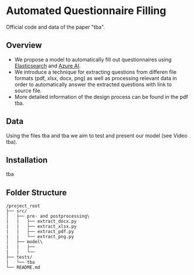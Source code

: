 # Automated Questionnaire Filling

Official code and data of the paper "tba".

## Overview

- We propose a model to automatically fill out questionnaires using [Elasticsearch](https://www.elastic.co/de/elasticsearch) and [Azure AI](https://ai.azure.com/).
- We introduce a technique for extracting questions from differen file formats (pdf, xlsx, docx, png) as well as processing relevant data in order to automatically answer the extracted questions with link to source file.
- More detailed information of the design process can be found in the pdf tba.

## Data

Using the files tba and tba we aim to test and present our model (see Video tba).

## Installation

tba

## Folder Structure
```plaintext
/project_root
├── src/
│   ├── pre- and postprocessing\
|   |   ├── extract_docx.py
|   |   ├── extract_xlsx.py
|   |   ├── extract_pdf.py
|   |   └── extract_png.py
│   ├── model\
|   |   ├──
|   |   └──
├── tests/
|   └── tba
└── README.md
